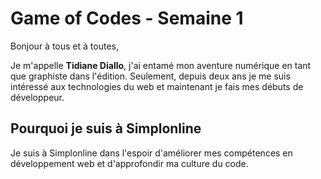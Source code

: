 # Game of Codes - Semaine 1

Bonjour à tous et à toutes,

Je m'appelle **Tidiane Diallo**, j'ai entamé mon aventure numérique en tant que 
graphiste dans l'édition. Seulement, depuis deux ans je me suis intéressé 
aux technologies du web et maintenant je fais mes débuts de développeur. 


## Pourquoi je suis à Simplonline

Je suis à Simplonline dans l'espoir d'améliorer mes compétences en 
développement web et d'approfondir ma culture du code.